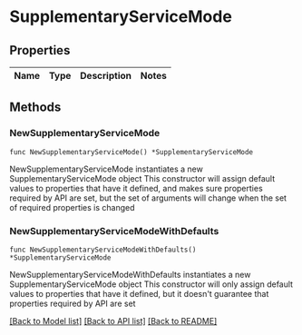 # SupplementaryServiceMode

## Properties

Name | Type | Description | Notes
------------ | ------------- | ------------- | -------------

## Methods

### NewSupplementaryServiceMode

`func NewSupplementaryServiceMode() *SupplementaryServiceMode`

NewSupplementaryServiceMode instantiates a new SupplementaryServiceMode object
This constructor will assign default values to properties that have it defined,
and makes sure properties required by API are set, but the set of arguments
will change when the set of required properties is changed

### NewSupplementaryServiceModeWithDefaults

`func NewSupplementaryServiceModeWithDefaults() *SupplementaryServiceMode`

NewSupplementaryServiceModeWithDefaults instantiates a new SupplementaryServiceMode object
This constructor will only assign default values to properties that have it defined,
but it doesn't guarantee that properties required by API are set


[[Back to Model list]](../README.md#documentation-for-models) [[Back to API list]](../README.md#documentation-for-api-endpoints) [[Back to README]](../README.md)


